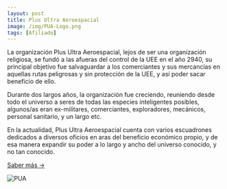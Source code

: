 ```yaml
---
layout: post
title: Plus Ultra Aeroespacial
image: /img/PUA-Logo.png
tags: [Afiliado]
---
```


La organización Plus Ultra Aeroespacial, lejos de ser una organización religiosa, se fundó a las afueras del control de la UEE en el año 2940, su principal objetivo fue salvaguardar a los comerciantes y sus mercancías en aquellas rutas peligrosas y sin protección de la UEE, y así poder sacar beneficio de ello.

Durante dos largos años, la organización fue creciendo, reuniendo desde todo el universo a seres de todas las especies inteligentes posibles, algunos/as eran ex-militares, comerciantes, exploradores, mecánicos, personal sanitario, y un largo etc.

En la actualidad, Plus Ultra Aeroespacial cuenta con varios escuadrones dedicados a diversos oficios en aras del beneficio económico propio, y de esa manera expandir su poder a lo largo y ancho del universo conocido, y no tan conocido.

[Saber más ->](https://robertsspaceindustries.com/orgs/PUA) 

![PUA](https://robertsspaceindustries.com/rsi/static/images/organization/defaults/banner/generic.jpg)
